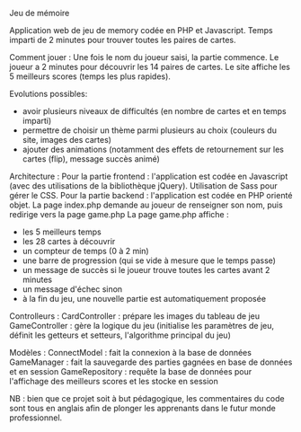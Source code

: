 Jeu de mémoire

Application web de jeu de memory codée en PHP et Javascript.
Temps imparti de 2 minutes pour trouver toutes les paires de cartes.

Comment jouer :
Une fois le nom du joueur saisi, la partie commence.
Le joueur a 2 minutes pour découvrir les 14 paires de cartes.
Le site affiche les 5 meilleurs scores (temps les plus rapides).

Evolutions possibles:
- avoir plusieurs niveaux de difficultés (en nombre de cartes et en temps imparti)
- permettre de choisir un thème parmi plusieurs au choix (couleurs du site, images des cartes)
- ajouter des animations (notamment des effets de retournement sur les cartes (flip), message succès animé)

Architecture :
Pour la partie frontend : l'application est codée en Javascript (avec des utilisations de la bibliothèque jQuery). Utilisation de Sass pour gérer le CSS.
Pour la partie backend : l'application est codée en PHP orienté objet.
La page index.php demande au joueur de renseigner son nom, puis redirige vers la page game.php
La page game.php affiche :
- les 5 meilleurs temps
- les 28 cartes à découvrir
- un compteur de temps (0 à 2 min)
- une barre de progression (qui se vide à mesure que le temps passe)
- un message de succès si le joueur trouve toutes les cartes avant 2 minutes
- un message d'échec sinon
- à la fin du jeu, une nouvelle partie est automatiquement proposée

Controlleurs :
CardController : prépare les images du tableau de jeu
GameController : gère la logique du jeu (initialise les paramètres de jeu, définit les getteurs et setteurs, l'algorithme principal du jeu)

Modèles :
ConnectModel : fait la connexion à la base de données
GameManager : fait la sauvegarde des parties gagnées en base de données et en session
GameRepository : requête la base de données pour l'affichage des meilleurs scores et les stocke en session

NB : bien que ce projet soit à but pédagogique, les commentaires du code sont tous en anglais afin de plonger les apprenants dans le futur monde professionnel.